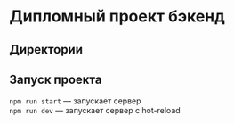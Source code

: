 # Дипломный проект бэкенд

## Директории

## Запуск проекта

`npm run start` — запускает сервер   
`npm run dev` — запускает сервер с hot-reload
